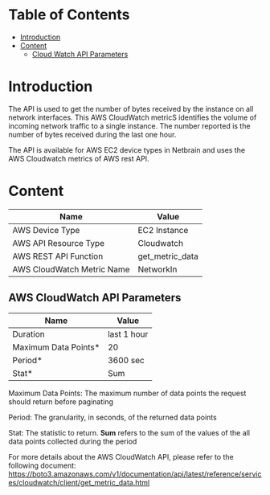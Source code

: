 # Table of Contents
- [Introduction](#introduction)
- [Content](#content)
    - [Cloud Watch API Parameters](#content-1) 


# Introduction <a name="introduction"></a>
The API is used to get the number of bytes received by the instance on all network interfaces. This AWS CloudWatch metricS identifies the volume of incoming network traffic to a single instance. 
The number reported is the number of bytes received during the last one hour.

The API is available for AWS EC2 device types in Netbrain and uses the AWS Cloudwatch metrics of AWS rest API.

# Content <a name="content"></a>
|**Name**|**Value**|
|------|------|
| AWS Device Type | EC2 Instance |
| AWS API Resource Type | Cloudwatch |
| AWS REST API Function | get_metric_data |
| AWS CloudWatch Metric Name | NetworkIn |

## AWS CloudWatch API Parameters <a name="content-1"></a>

|**Name**|**Value**|
|------|------|
| Duration | last 1 hour |
| Maximum Data Points* | 20 |
| Period* | 3600 sec |
| Stat* | Sum |

Maximum Data Points: The maximum number of data points the request should return before paginating

Period: The granularity, in seconds, of the returned data points

Stat: The statistic to return. <b>Sum</b> refers to the sum of the values of the all data points collected during the period




For more details about the AWS CloudWatch API, please refer to the following document: https://boto3.amazonaws.com/v1/documentation/api/latest/reference/services/cloudwatch/client/get_metric_data.html
